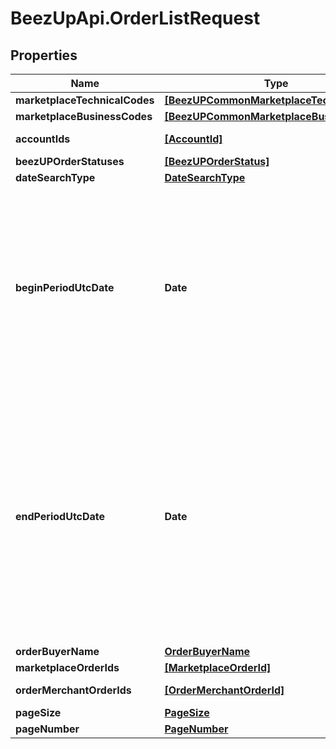 # BeezUpApi.OrderListRequest

## Properties
Name | Type | Description | Notes
------------ | ------------- | ------------- | -------------
**marketplaceTechnicalCodes** | [**[BeezUPCommonMarketplaceTechnicalCode]**](BeezUPCommonMarketplaceTechnicalCode.md) |  | [optional] 
**marketplaceBusinessCodes** | [**[BeezUPCommonMarketplaceBusinessCode]**](BeezUPCommonMarketplaceBusinessCode.md) |  | [optional] 
**accountIds** | [**[AccountId]**](AccountId.md) | Account id list | [optional] 
**beezUPOrderStatuses** | [**[BeezUPOrderStatus]**](BeezUPOrderStatus.md) |  | [optional] 
**dateSearchType** | [**DateSearchType**](DateSearchType.md) |  | 
**beginPeriodUtcDate** | **Date** | The begin period you want to make the search. \\ The period MUST not be greater than 30 days. The begin period MUST be lower than the end period.   | 
**endPeriodUtcDate** | **Date** | The end period of you search. \\ The period MUST not be greater than 30 days. \\ The end period MUST be greater than the begin period.  The end period MUST be lower to the current date.  | 
**orderBuyerName** | [**OrderBuyerName**](OrderBuyerName.md) |  | [optional] 
**marketplaceOrderIds** | [**[MarketplaceOrderId]**](MarketplaceOrderId.md) |  | [optional] 
**orderMerchantOrderIds** | [**[OrderMerchantOrderId]**](OrderMerchantOrderId.md) | Merchant order id list | [optional] 
**pageSize** | [**PageSize**](PageSize.md) |  | 
**pageNumber** | [**PageNumber**](PageNumber.md) |  | 


